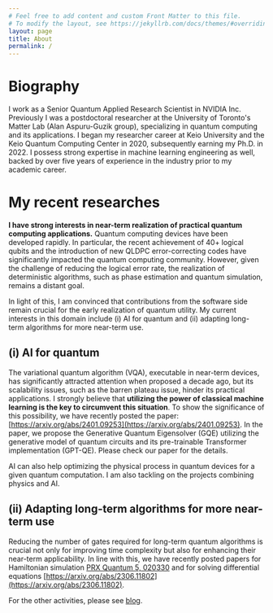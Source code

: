 ```yaml
---
# Feel free to add content and custom Front Matter to this file.
# To modify the layout, see https://jekyllrb.com/docs/themes/#overriding-theme-defaults
layout: page
title: About
permalink: /
---
```


# Biography
I work as a Senior Quantum Applied Research Scientist in NVIDIA Inc. Previously I was a postdoctoral researcher at the University of Toronto's Matter Lab (Alan Aspuru-Guzik group), specializing in quantum computing and its applications. 
I began my researcher career at Keio University and the Keio Quantum Computing Center in 2020, subsequently earning my Ph.D. in 2022. 
I possess strong expertise in machine learning engineering as well, backed by over five years of experience in the industry prior to my academic career.


# My recent researches
**I have strong interests in near-term realization of practical quantum computing applications.**
Quantum computing devices have been developed rapidly. In particular, the recent achievement of 40+ logical qubits and the introduction of new QLDPC error-correcting codes have significantly impacted the quantum computing community. 
However, given the challenge of reducing the logical error rate, the realization of deterministic algorithms, such as phase estimation and quantum simulation, remains a distant goal.

In light of this, I am convinced that contributions from the software side remain crucial for the early realization of quantum utility. 
My current interests in this domain include (i) AI for quantum and (ii) adapting long-term algorithms for more near-term use.

## (i) AI for quantum
The variational quantum algorithm (VQA), executable in near-term devices, has significantly attracted attention when proposed a decade ago, but its scalability issues, such as the barren plateau issue, hinder its practical applications.
I strongly believe that **utilizing the power of classical machine learning is the key to circumvent this situation**. To show the significance of this possibility, we have recently posted the paper: [https://arxiv.org/abs/2401.09253](https://arxiv.org/abs/2401.09253). 
In the paper, we propose the Generative Quantum Eigensolver (GQE) utilizing the generative model of quantum circuits and its pre-trainable Transformer implementation (GPT-QE). Please check our paper for the details.

AI can also help optimizing the physical process in quantum devices for a given quantum computation. I am also tackling on the projects combining physics and AI.

## (ii) Adapting long-term algorithms for more near-term use
Reducing the number of gates required for long-term quantum algorithms is crucial not only for improving time complexity but also for enhancing their near-term applicability. In line with this, we have recently posted papers for Hamiltonian simulation [PRX Quantum 5, 020330](https://journals.aps.org/prxquantum/abstract/10.1103/PRXQuantum.5.020330) and for solving differential equations [https://arxiv.org/abs/2306.11802](https://arxiv.org/abs/2306.11802).

For the other activities, please see [blog](/blog/).
